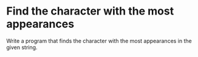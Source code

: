 # Find the character with the most appearances
Write a program that finds the character with the most appearances in the given string.